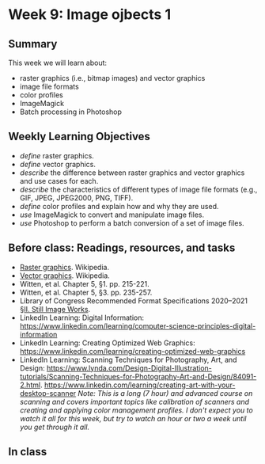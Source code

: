 # Week 9: Image ojbects 1

## Summary
This week we will learn about:

- raster graphics (i.e., bitmap images) and vector graphics
- image file formats
- color profiles
- ImageMagick
- Batch processing in Photoshop

## Weekly Learning Objectives
- *define* raster graphics.
- *define* vector graphics.
- *describe* the difference between raster graphics and vector graphics and use cases for each.
- *describe* the characteristics of different types of image file formats (e.g., GIF, JPEG, JPEG2000, PNG, TIFF).
- *define* color profiles and explain how and why they are used.
- *use* ImageMagick to convert and manipulate image files.
- *use* Photoshop to perform a batch conversion of a set of image files.
 
## Before class: Readings, resources, and tasks

- [Raster graphics](https://en.wikipedia.org/wiki/Raster_graphics). Wikipedia.
- [Vector graphics](https://en.wikipedia.org/wiki/Vector_graphics). Wikipedia.
- Witten, et al. Chapter 5, §1. pp. 215-221.
- Witten, et al. Chapter 5, §3. pp. 235-257.
- Library of Congress Recommended Format Specifications 2020–2021 [§II. Still Image Works](https://www.loc.gov/preservation/resources/rfs/index.html).
- LinkedIn Learning: Digital Information: <https://www.linkedin.com/learning/computer-science-principles-digital-information>
- LinkedIn Learning: Creating Optimized Web Graphics: <https://www.linkedin.com/learning/creating-optimized-web-graphics>
- LinkedIn Learning: Scanning Techniques for Photography, Art, and Design: <https://www.lynda.com/Design-Digital-Illustration-tutorials/Scanning-Techniques-for-Photography-Art-and-Design/84091-2.html>. <https://www.linkedin.com/learning/creating-art-with-your-desktop-scanner> _Note: This is a long (7 hour) and advanced course on scanning and covers important topics like calibration of scanners and creating and applying color management profiles. I don't expect you to watch it all for this week, but try to watch an hour or two a week until you get through it all._
 
## In class